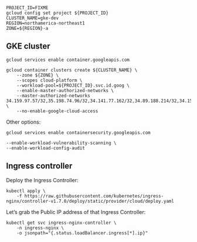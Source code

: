 ```
PROJECT_ID=FIXME
gcloud config set project ${PROJECT_ID}
CLUSTER_NAME=gke-dev
REGION=northamerica-northeast1
ZONE=${REGION}-a
```



## GKE cluster
```
gcloud services enable container.googleapis.com

gcloud container clusters create ${CLUSTER_NAME} \
    --zone ${ZONE} \
    --scopes cloud-platform \
    --workload-pool=${PROJECT_ID}.svc.id.goog \
    --enable-master-authorized-networks \
    --master-authorized-networks 34.159.97.57/32,35.198.74.96/32,34.141.77.162/32,34.89.188.214/32,34.159.140.35/32,34.89.165.141/32 \
    --no-enable-google-cloud-access
```

Other options:
```
gcloud services enable containersecurity.googleapis.com

--enable-workload-vulnerability-scanning \
--enable-workload-config-audit
```

## Ingress controller

Deploy the Ingress Controller:
```
kubectl apply \
    -f https://raw.githubusercontent.com/kubernetes/ingress-nginx/controller-v1.7.0/deploy/static/provider/cloud/deploy.yaml
```

Let’s grab the Public IP address of that Ingress Controller:
```
kubectl get svc ingress-nginx-controller \
    -n ingress-nginx \
    -o jsonpath="{.status.loadBalancer.ingress[*].ip}"
```
